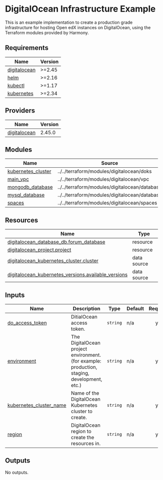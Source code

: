 # DigitalOcean Infrastructure Example

This is an example implementation to create a production grade infrastructure for hosting Open edX instances on DigitalOcean, using the Terraform modules provided by Harmony.

## Requirements

| Name | Version |
|------|---------|
| <a name="requirement_digitalocean"></a> [digitalocean](#requirement\_digitalocean) | >=2.45 |
| <a name="requirement_helm"></a> [helm](#requirement\_helm) | >=2.16 |
| <a name="requirement_kubectl"></a> [kubectl](#requirement\_kubectl) | >=1.17 |
| <a name="requirement_kubernetes"></a> [kubernetes](#requirement\_kubernetes) | >=2.34 |

## Providers

| Name | Version |
|------|---------|
| <a name="provider_digitalocean"></a> [digitalocean](#provider\_digitalocean) | 2.45.0 |

## Modules

| Name | Source | Version |
|------|--------|---------|
| <a name="module_kubernetes_cluster"></a> [kubernetes\_cluster](#module\_kubernetes\_cluster) | ../../terraform/modules/digitalocean/doks | n/a |
| <a name="module_main_vpc"></a> [main\_vpc](#module\_main\_vpc) | ../../terraform/modules/digitalocean/vpc | n/a |
| <a name="module_mongodb_database"></a> [mongodb\_database](#module\_mongodb\_database) | ../../terraform/modules/digitalocean/database | n/a |
| <a name="module_mysql_database"></a> [mysql\_database](#module\_mysql\_database) | ../../terraform/modules/digitalocean/database | n/a |
| <a name="module_spaces"></a> [spaces](#module\_spaces) | ../../terraform/modules/digitalocean/spaces | n/a |

## Resources

| Name | Type |
|------|------|
| [digitalocean_database_db.forum_database](https://registry.terraform.io/providers/digitalocean/digitalocean/latest/docs/resources/database_db) | resource |
| [digitalocean_project.project](https://registry.terraform.io/providers/digitalocean/digitalocean/latest/docs/resources/project) | resource |
| [digitalocean_kubernetes_cluster.cluster](https://registry.terraform.io/providers/digitalocean/digitalocean/latest/docs/data-sources/kubernetes_cluster) | data source |
| [digitalocean_kubernetes_versions.available_versions](https://registry.terraform.io/providers/digitalocean/digitalocean/latest/docs/data-sources/kubernetes_versions) | data source |

## Inputs

| Name | Description | Type | Default | Required |
|------|-------------|------|---------|:--------:|
| <a name="input_do_access_token"></a> [do\_access\_token](#input\_do\_access\_token) | DitialOcean access token. | `string` | n/a | yes |
| <a name="input_environment"></a> [environment](#input\_environment) | The DigitalOcean project environment. (for example: production, staging, development, etc.) | `string` | n/a | yes |
| <a name="input_kubernetes_cluster_name"></a> [kubernetes\_cluster\_name](#input\_kubernetes\_cluster\_name) | Name of the DigitalOcean Kubernetes cluster to create. | `string` | n/a | yes |
| <a name="input_region"></a> [region](#input\_region) | DigitalOcean region to create the resources in. | `string` | n/a | yes |

## Outputs

No outputs.
